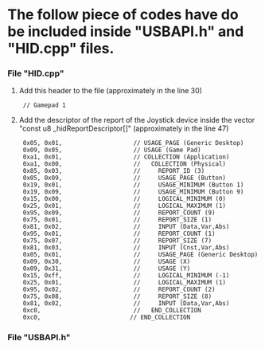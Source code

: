The follow piece of codes have do be included inside "USBAPI.h" and "HID.cpp" files. 
==


### File "HID.cpp"


1) Add this header to the file (approximately in the line 30)
		
		// Gamepad 1
		
2) Add the descriptor of the report of the Joystick device inside the vector "const u8 _hidReportDescriptor[]" (approximately in the line 47)
		
		0x05, 0x01,                    // USAGE_PAGE (Generic Desktop)
		0x09, 0x05,                    // USAGE (Game Pad)
		0xa1, 0x01,                    // COLLECTION (Application)
		0xa1, 0x00,                    //   COLLECTION (Physical)
		0x85, 0x03,                    //     REPORT_ID (3)
		0x05, 0x09,                    //     USAGE_PAGE (Button)
		0x19, 0x01,                    //     USAGE_MINIMUM (Button 1)
		0x19, 0x09,                    //     USAGE_MINIMUM (Button 9)
		0x15, 0x00,                    //     LOGICAL_MINIMUM (0)
		0x25, 0x01,                    //     LOGICAL_MAXIMUM (1)
		0x95, 0x09,                    //     REPORT_COUNT (9)
		0x75, 0x01,                    //     REPORT_SIZE (1)
		0x81, 0x02,                    //     INPUT (Data,Var,Abs)
		0x95, 0x01,                    //     REPORT_COUNT (1)
		0x75, 0x07,                    //     REPORT_SIZE (7)
		0x81, 0x03,                    //     INPUT (Cnst,Var,Abs)
		0x05, 0x01,                    //     USAGE_PAGE (Generic Desktop)
		0x09, 0x30,                    //     USAGE (X)
		0x09, 0x31,                    //     USAGE (Y)
		0x15, 0xff,                    //     LOGICAL_MINIMUM (-1)
		0x25, 0x01,                    //     LOGICAL_MAXIMUM (1)
		0x95, 0x02,                    //     REPORT_COUNT (2)
		0x75, 0x08,                    //     REPORT_SIZE (8)
		0x81, 0x02,                    //     INPUT (Data,Var,Abs)
		0xc0,                          //   END_COLLECTION
		0xc0,                         // END_COLLECTION    
	
	
	
	
	
### File "USBAPI.h"